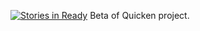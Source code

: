 [![Stories in Ready](https://badge.waffle.io/korzenni/korzenni.github.io.png?label=ready&title=Ready)](https://waffle.io/korzenni/korzenni.github.io)
Beta of Quicken project.

